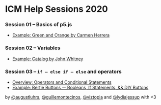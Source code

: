# ICM Help Sessions 2020

### Session 01 – Basics of p5.js
* [Example: Green and Orange by Carmen Herrera](https://github.com/itpresidents/icm-help-sessions-2020/blob/master/session-01/session-01.md)
### Session 02 – Variables
* [Example: Catalog by John Whitney](https://github.com/itpresidents/icm-help-sessions-2020/blob/master/session-02/session-02.md)
### Session 03 – `if – else if – else` and operators
* [Overview: Operators and Conditional Statements](https://github.com/itpresidents/icm-help-sessions-2020/blob/master/session-03/session-03.md)
* [Example: Bertie Buttons -- Booleans, If Statements, && DIY Buttons](https://github.com/itpresidents/icm-help-sessions-2020/blob/master/session-03/session-03-example.md)

by [@augustluhrs](https://github.com/augustluhrs), [@guillemontecinos](https://github.com/guillemontecinos), [@viztopia](https://github.com/viztopia) and [@lydiajessup](https://github.com/lydiajessup) with <3 